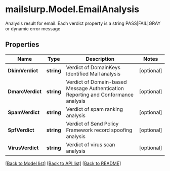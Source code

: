 # mailslurp.Model.EmailAnalysis
Analysis result for email. Each verdict property is a string PASS|FAIL|GRAY or dynamic error message
## Properties

Name | Type | Description | Notes
------------ | ------------- | ------------- | -------------
**DkimVerdict** | **string** | Verdict of DomainKeys Identified Mail analysis | [optional] 
**DmarcVerdict** | **string** | Verdict of Domain-based Message Authentication Reporting and Conformance analysis | [optional] 
**SpamVerdict** | **string** | Verdict of spam ranking analysis | [optional] 
**SpfVerdict** | **string** | Verdict of Send Policy Framework record spoofing analysis | [optional] 
**VirusVerdict** | **string** | Verdict of virus scan analysis | [optional] 

[[Back to Model list]](../README#documentation-for-models) [[Back to API list]](../README#documentation-for-api-endpoints) [[Back to README]](../README)

